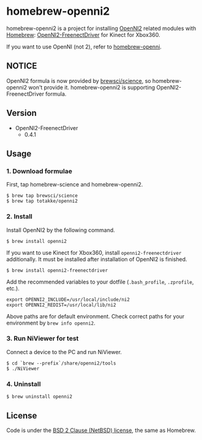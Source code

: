# homebrew-openni2

homebrew-openni2 is a project for installing [OpenNI2][openni2] related modules with [Homebrew][homebrew]: [OpenNI2-FreenectDriver][openni2-freenectdriver] for Kinect for Xbox360.

If you want to use OpenNI (not 2), refer to [homebrew-openni][homebrew-openni].

## NOTICE

OpenNI2 formula is now provided by [brewsci/science](https://github.com/brewsci/homebrew-science), so homebrew-openni2 won't provide it.
homebrew-openni2 is supporting OpenNI2-FreenectDriver formula.

## Version

* OpenNI2-FreenectDriver
    * 0.4.1

## Usage

### 1. Download formulae

First, tap homebrew-science and homebrew-openni2.

    $ brew tap brewsci/science
    $ brew tap totakke/openni2

### 2. Install

Install OpenNI2 by the following command.

    $ brew install openni2

If you want to use Kinect for Xbox360, install `openni2-freenectdriver` additionally.
It must be installed after installation of OpenNI2 is finished.

    $ brew install openni2-freenectdriver

Add the recommended variables to your dotfile (`.bash_profile`, `.zprofile`, etc.).

    export OPENNI2_INCLUDE=/usr/local/include/ni2
    export OPENNI2_REDIST=/usr/local/lib/ni2

Above paths are for default environment.
Check correct paths for your environment by `brew info openni2`.

### 3. Run NiViewer for test

Connect a device to the PC and run NiViewer.

    $ cd `brew --prefix`/share/openni2/tools
    $ ./NiViewer

### 4. Uninstall

    $ brew uninstall openni2

## License

Code is under the [BSD 2 Clause (NetBSD) license][license], the same as Homebrew.

[openni2]:http://structure.io/openni
[homebrew]:http://mxcl.github.com/homebrew/
[openni2-freenectdriver]:https://github.com/OpenKinect/libfreenect
[homebrew-openni]:https://github.com/totakke/homebrew-openni
[license]:https://github.com/totakke/homebrew-openni2/blob/master/LICENSE
